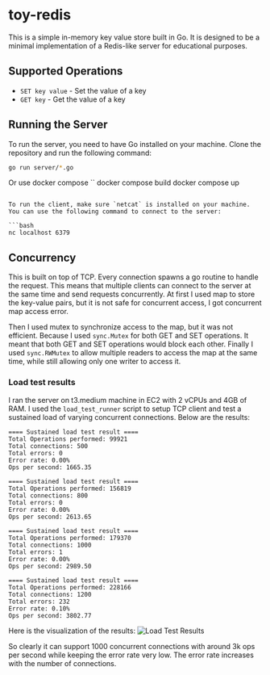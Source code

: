 # toy-redis

This is a simple in-memory key value store built in Go. It is designed to be a minimal implementation of a Redis-like server for educational purposes.

## Supported Operations

- `SET key value` - Set the value of a key
- `GET key` - Get the value of a key

## Running the Server

To run the server, you need to have Go installed on your machine. Clone the repository and run the following command:

```bash
go run server/*.go
```

Or use docker compose
``
docker compose build
docker compose up

````

To run the client, make sure `netcat` is installed on your machine. You can use the following command to connect to the server:

```bash
nc localhost 6379
````

## Concurrency

This is built on top of TCP. Every connection spawns a go routine to handle the request. This means that multiple clients can connect to the server at the same time and send requests concurrently.
At first I used map to store the key-value pairs, but it is not safe for concurrent access, I got concurrent map access error.

Then I used mutex to synchronize access to the map, but it was not efficient. Because I used `sync.Mutex` for both GET and SET operations. It meant that both GET and SET operations would block each other. Finally I used `sync.RWMutex` to allow multiple readers to access the map at the same time, while still allowing only one writer to access it.

### Load test results

I ran the server on t3.medium machine in EC2 with 2 vCPUs and 4GB of RAM. I used the `load_test_runner` script to setup TCP client and test a sustained load of varying concurrent connections. Below are the results:

```
==== Sustained load test result ====
Total Operations performed: 99921
Total connections: 500
Total errors: 0
Error rate: 0.00%
Ops per second: 1665.35

==== Sustained load test result ====
Total Operations performed: 156819
Total connections: 800
Total errors: 0
Error rate: 0.00%
Ops per second: 2613.65

==== Sustained load test result ====
Total Operations performed: 179370
Total connections: 1000
Total errors: 1
Error rate: 0.00%
Ops per second: 2989.50

==== Sustained load test result ====
Total Operations performed: 228166
Total connections: 1200
Total errors: 232
Error rate: 0.10%
Ops per second: 3802.77
```

Here is the visualization of the results:
![Load Test Results](https://raw.githubusercontent.com/toy-redis/load_testing_results.png)

So clearly it can support 1000 concurrent connections with around 3k ops per second while keeping the error rate very low. The error rate increases with the number of connections.
